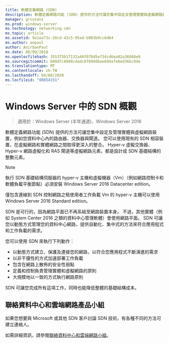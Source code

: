 ```yaml
---
title: 軟體定義網路 (SDN)
description: 軟體定義網路功能 (SDN) 提供的方法可讓您集中設定及管理實體與虛擬網路裝置，例如您資料中心內的路由器、交換器與閘道。 使用本主題來瞭解 Windows Server、System Center 和 Microsoft Azure 中提供的軟體定義網路（SDN）技術。
manager: grcusanz
ms.prod: windows-server
ms.technology: networking-sdn
ms.topic: article
ms.assetid: 9a1ea73c-20cd-42c5-95ad-b003b9cc6d64
ms.author: anpaul
author: AnirbanPaul
ms.date: 08/09/2018
ms.openlocfilehash: 355375b17132a46f070d5ef34cd6ea02a36868e0
ms.sourcegitcommit: b00d7c8968c4adc8f699dbee694afe6ed36bc9de
ms.translationtype: MT
ms.contentlocale: zh-TW
ms.lasthandoff: 04/08/2020
ms.locfileid: "80854331"
---
```

# <a name="sdn-in-windows-server-overview"></a>Windows Server 中的 SDN 概觀

>適用於：Windows Server (半年通道)、Windows Server 2016


軟體定義網路功能 (SDN) 提供的方法可讓您集中設定及管理實體與虛擬網路裝置，例如您資料中心內的路由器、交換器與閘道。 您可以使用現有的 SDN 相容裝置，在虛擬網路和實體網路之間取得更深入的整合。 Hyper-v 虛擬交換器、Hyper-v 網路虛擬化和 RAS 閘道等虛擬網路元素，都是設計成 SDN 基礎結構的整數元素。 

>[!Note]
>執行 SDN 基礎結構伺服器的 hyper-v 主機和虛擬機器（Vm）（例如網路控制卡和軟體負載平衡節點）必須安裝 Windows Server 2016 Datacenter edition。 
>
>僅包含連線到 SDN 控制網路之租使用者工作負載 Vm 的 hyper-v 主機可以使用 Windows Server 2016 Standard edition。

SDN 是可行的，因為網路平面已不再系結至網路裝置本身。 不過，其他實體（例如 System Center 2016 之類的資料中心管理軟體）會使用網路平面。 SDN 可讓您以動態方式管理您的資料中心網路，提供自動化、集中式的方法來符合應用程式和工作負載的需求。 

您可以使用 SDN 來執行下列動作：

- 以動態方式建立、保護及連接您的網路，以符合您應用程式不斷演進的需求
- 以非干擾性的方式加速部署工作負載
- 包含在網路上散佈的安全性弱點
- 定義和控制負責管理實體和虛擬網路的原則 
- 大規模地以一致的方式執行網路原則

SDN 可讓您完成所有這項工作，同時也能降低整體的基礎結構成本。



## <a name="contact-the-datacenter-and-cloud-networking-product-team"></a>聯絡資料中心和雲端網路產品小組

如果您想要與 Microsoft 或其他 SDN 客戶討論 SDN 技術，有各種不同的方法可建立連絡人。

如需詳細資訊，請參閱[聯絡資料中心和雲端網路小組](contact-sdn-team.md)。
